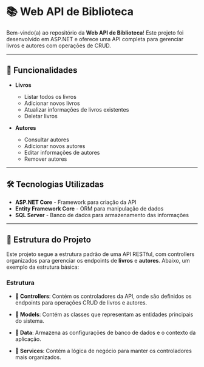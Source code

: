 # 📚 Web API de Biblioteca

Bem-vindo(a) ao repositório da **Web API de Biblioteca**! Este projeto foi desenvolvido em ASP.NET e oferece uma API completa para gerenciar livros e autores com operações de CRUD.

---

## 🚀 Funcionalidades

- **Livros**
  - Listar todos os livros
  - Adicionar novos livros
  - Atualizar informações de livros existentes
  - Deletar livros

- **Autores**
  - Consultar autores
  - Adicionar novos autores
  - Editar informações de autores
  - Remover autores

---

## 🛠 Tecnologias Utilizadas

- **ASP.NET Core** - Framework para criação da API
- **Entity Framework Core** - ORM para manipulação de dados
- **SQL Server** - Banco de dados para armazenamento das informações

---

## 📂 Estrutura do Projeto

Este projeto segue a estrutura padrão de uma API RESTful, com controllers organizados para gerenciar os endpoints de **livros** e **autores**. Abaixo, um exemplo da estrutura básica:

### Estrutura

- **📂 Controllers**: Contém os controladores da API, onde são definidos os endpoints para operações CRUD de livros e autores.

- **📂 Models**: Contém as classes que representam as entidades principais do sistema.

- **📂 Data**: Armazena as configurações de banco de dados e o contexto da aplicação.

- **📂 Services**: Contém a lógica de negócio para manter os controladores mais organizados.



